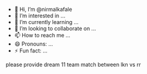 - 👋 Hi, I’m @nirmalkafale
- 👀 I’m interested in ...
- 🌱 I’m currently learning ...
- 💞️ I’m looking to collaborate on ...
- 📫 How to reach me ...
- 😄 Pronouns: ...
- ⚡ Fun fact: ...

<!---
nirmalkafale/nirmalkafale is a ✨ special ✨ repository because its `README.md` (this file) appears on your GitHub profile.
You can click the Preview link to take a look at your changes.
--->please provide dream 11 team match between lkn vs rr

